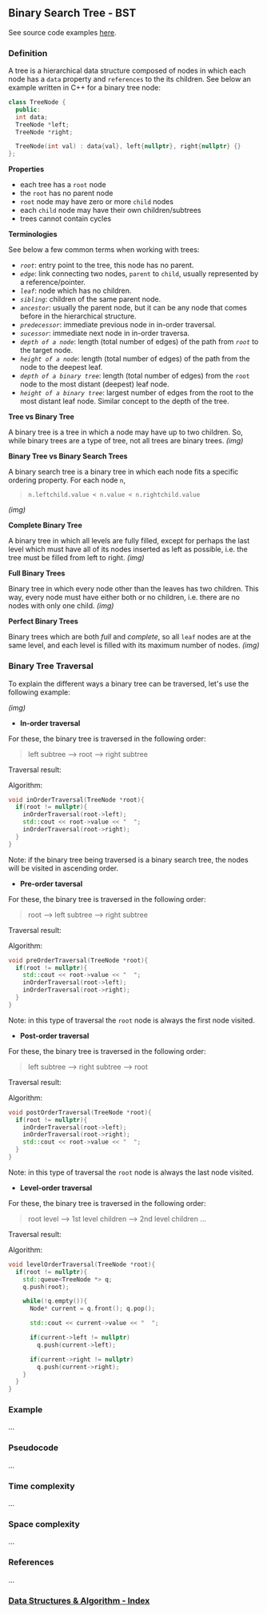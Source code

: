 ## Binary Search Tree - BST

See source code examples [here](/DataStructures/Binary%20Search%20Tree/src/).

### Definition

A tree is a hierarchical data structure composed of nodes in which each node has a `data` property and `references` to the its children. See below an example written in C++ for a binary tree node:

```cpp
class TreeNode {
  public:
  int data;
  TreeNode *left;
  TreeNode *right;

  TreeNode(int val) : data{val}, left{nullptr}, right{nullptr} {}
};
```

**Properties**

- each tree has a `root` node
- the `root` has no parent node
- `root` node may have zero or more `child` nodes
- each `child` node may have their own children/subtrees
- trees cannot contain cycles

**Terminologies**

See below a few common terms when working with trees:

- _`root`_: entry point to the tree, this node has no parent.
- _`edge`_: link connecting two nodes, `parent` to `child`, usually represented by a reference/pointer.
- _`leaf`_: node which has no children.
- _`sibling`_: children of the same parent node.
- _`ancestor`_: usually the parent node, but it can be any node that comes before in the hierarchical structure.
- _`predecessor`_: immediate previous node in in-order traversal.
- _`sucessor`_: immediate next node in in-order traversa.
- _`depth of a node`_: length (total number of edges) of the path from _`root`_ to the target node.
- _`height of a node`_: length (total number of edges) of the path from the node to the deepest leaf.
- _`depth of a binary tree`_: length (total number of edges) from the `root` node to the most distant (deepest) leaf node.
- _`height of a binary tree`_: largest number of edges from the root to the most distant leaf node. Similar concept to the depth of the tree.

**Tree vs Binary Tree**

A binary tree is a tree in which a node may have up to two children. So, while binary trees are a type of tree, not all trees are binary trees. _(img)_

**Binary Tree vs Binary Search Trees**

A binary search tree is a binary tree in which each node fits a specific ordering property. For each node `n`,

> `n.leftchild.value < n.value < n.rightchild.value`

_(img)_

**Complete Binary Tree**

A binary tree in which all levels are fully filled, except for perhaps the last level which must have all of its nodes inserted as left as possible, i.e. the tree must be filled from left to right. _(img)_

**Full Binary Trees**

Binary tree in which every node other than the leaves has two children. This way, every node must have either both or no children, i.e. there are no nodes with only one child. _(img)_

**Perfect Binary Trees**

Binary trees which are both _full_ and _complete_, so all `leaf` nodes are at the same level, and each level is filled with its maximum number of nodes. _(img)_

### Binary Tree Traversal

To explain the different ways a binary tree can be traversed, let's use the following example:

_(img)_

- **In-order traversal**

For these, the binary tree is traversed in the following order:

> left subtree --> root --> right subtree

Traversal result:

Algorithm:

```cpp
void inOrderTraversal(TreeNode *root){
  if(root != nullptr){
    inOrderTraversal(root->left);
    std::cout << root->value << "  ";
    inOrderTraversal(root->right);
  }
}
```

Note: if the binary tree being traversed is a binary search tree, the nodes will be visited in ascending order.

- **Pre-order taversal**

For these, the binary tree is traversed in the following order:

> root --> left subtree --> right subtree

Traversal result:

Algorithm:

```cpp
void preOrderTraversal(TreeNode *root){
  if(root != nullptr){
    std::cout << root->value << "  ";
    inOrderTraversal(root->left);
    inOrderTraversal(root->right);
  }
}
```

Note: in this type of traversal the `root` node is always the first node visited.

- **Post-order traversal**

For these, the binary tree is traversed in the following order:

> left subtree --> right subtree --> root

Traversal result:

Algorithm:

```cpp
void postOrderTraversal(TreeNode *root){
  if(root != nullptr){
    inOrderTraversal(root->left);
    inOrderTraversal(root->right);
    std::cout << root->value << "  ";
  }
}
```

Note: in this type of traversal the `root` node is always the last node visited.

- **Level-order traversal**

For these, the binary tree is traversed in the following order:

> root level --> 1st level children --> 2nd level children ...

Traversal result:

Algorithm:

```cpp
void levelOrderTraversal(TreeNode *root){
  if(root != nullptr){
    std::queue<TreeNode *> q;
    q.push(root);

    while(!q.empty()){
      Node* current = q.front(); q.pop();

      std::cout << current->value << "  ";

      if(current->left != nullptr)
        q.push(current->left);

      if(current->right != nullptr)
        q.push(current->right);
    }
  }
}
```

### Example

...

### Pseudocode

...

### Time complexity

...

### Space complexity

...

### References

...

### [Data Structures & Algorithm - Index](../../../README.md)
